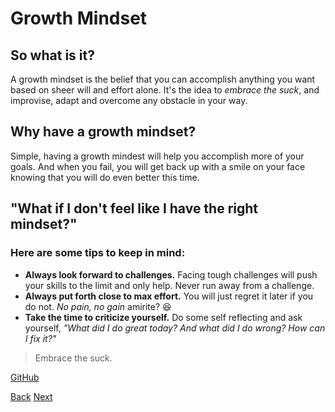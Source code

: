 # Growth Mindset

## So what is it?

A growth mindset is the belief that you can accomplish anything you want based on sheer will and effort alone. It's the idea to _embrace the suck_, and improvise, adapt and overcome any obstacle in your way.

## Why have a growth mindset?

Simple, having a growth mindest will help you accomplish more of your goals. And when you fail, you will get back up with a smile on your face knowing that you will do even better this time.

## "What if I don't feel like I have the right mindset?"

### **Here are some tips to keep in mind:**

- **Always look forward to challenges.** Facing tough challenges will push your skills to the limit and only help. Never run away from a challenge.
- **Always put forth close to max effort.** You will just regret it later if you do not. _No pain, no gain_ amirite? :laughing:
- **Take the time to criticize yourself.** Do some self reflecting and ask yourself, _"What did I do great today? And what did I do wrong? How can I fix it?"_

> Embrace the suck.

[GitHub](https://github.com/luismsandoval)

[Back](README.md) [Next](coders-computer.md)
